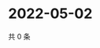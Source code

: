 # 2022-05-02

共 0 条

<!-- BEGIN WEIBO -->
<!-- 最后更新时间 Mon May 02 2022 04:13:44 GMT+0800 (China Standard Time) -->

<!-- END WEIBO -->

